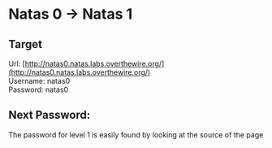# Natas 0 -> Natas 1

## Target
Url: [http://natas0.natas.labs.overthewire.org/](http://natas0.natas.labs.overthewire.org/) <br>
Username: natas0 <br>
Password: natas0 <br>


## Next Password:
The password for level 1 is easily found by looking at the source of the page
